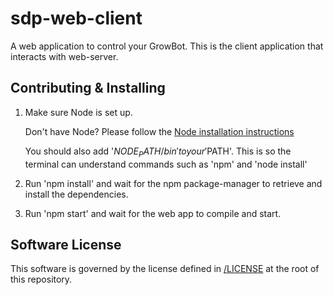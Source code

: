 # sdp-web-client
A web application to control your GrowBot. This is the client application that interacts with web-server.

## Contributing & Installing

[Node installation instructions]: https://nodejs.org/en/download/

1. Make sure Node is set up.

    Don't have Node? Please follow the [Node installation instructions]

    You should also add '$NODE_PATH/bin' to your '$PATH'. This is so the terminal can understand commands such as 'npm' and 'node install'

2. Run 'npm install' and wait for the npm package-manager to retrieve and install the dependencies.

3. Run 'npm start' and wait for the web app to compile and start.

## Software License

This software is governed by the license defined in [/LICENSE](/LICENSE) at the root of this repository.